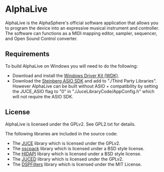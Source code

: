 # AlphaLive #

AlphaLive is the AlphaSphere's official software application that allows you to program the device into an expressive musical instrument and controller. The software can functions as a MIDI mapping editor, sampler, sequencer, and Open Sound Control converter.


## Requirements ##

To build AlphaLive on Windows you will need to do the following:

+  Download and install the [Windows Driver Kit (WDK)](http://msdn.microsoft.com/en-gb/library/windows/hardware/gg487428.aspx).
+  Download the [Steinberg ASIO SDK](http://www.steinberg.net/en/company/developer.html) and add to "./Third Party Libraries". However AlphaLive can be built without ASIO +  compatibility by setting the JUCE_ASIO flag to "0" in "./JuceLibraryCode/AppConfig.h" which will not require the ASIO SDK.


## License ##

AlphaLive is licensed under the GPLv2. See GPL2.txt for details.

The following libraries are included in the source code:

+  The [JUCE](http://www.rawmaterialsoftware.com/juce.php) library which is licensed under the GPLv2. 
+  The [oscpack](http://www.rossbencina.com/code/oscpack) library which is licensed under a BSD style license.
+  The [HIDAPI](http://www.signal11.us/oss/hidapi/) library which is licensed under a BSD style license.
+  The [JUCED](http://code.google.com/p/juced/) library which is licensed under the GPLv2. 
+  The [DSPFilters](https://github.com/vinniefalco/DSPFilters) library which is licensed under the MIT License. 

